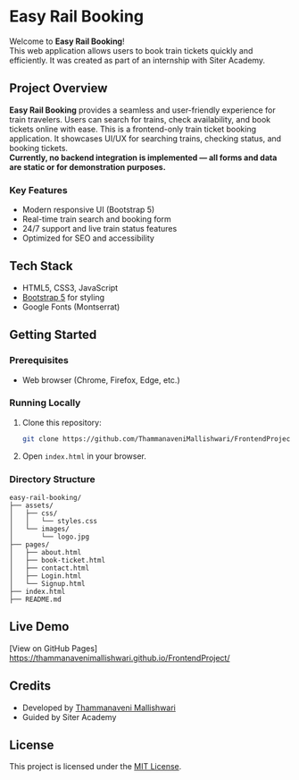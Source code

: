 
# Easy Rail Booking

Welcome to **Easy Rail Booking**!  
This web application allows users to book train tickets quickly and efficiently. It was created as part of an internship with Siter Academy.

##  Project Overview

**Easy Rail Booking** provides a seamless and user-friendly experience for train travelers. Users can search for trains, check availability, and book tickets online with ease.
This is a frontend-only train ticket booking application. It showcases UI/UX for searching trains, checking status, and booking tickets.  
**Currently, no backend integration is implemented — all forms and data are static or for demonstration purposes.**

### Key Features

- Modern responsive UI (Bootstrap 5)
- Real-time train search and booking form
- 24/7 support and live train status features
- Optimized for SEO and accessibility

##  Tech Stack

- HTML5, CSS3, JavaScript
- [Bootstrap 5](https://getbootstrap.com/) for styling
- Google Fonts (Montserrat)

##  Getting Started

### Prerequisites

- Web browser (Chrome, Firefox, Edge, etc.)

### Running Locally

1. Clone this repository:
   ```bash
   git clone https://github.com/ThammanaveniMallishwari/FrontendProject
   ```
2. Open `index.html` in your browser.

### Directory Structure

```
easy-rail-booking/
├── assets/
│   ├── css/
│   │   └── styles.css
│   └── images/
│       └── logo.jpg
├── pages/
│   ├── about.html
│   ├── book-ticket.html
│   ├── contact.html
│   ├── Login.html
│   └── Signup.html
├── index.html
├── README.md
```

##  Live Demo

[View on GitHub Pages]
https://thammanavenimallishwari.github.io/FrontendProject/


##  Credits

- Developed by [Thammanaveni Mallishwari](https://github.com/ThammanaveniMallishwari)
- Guided by Siter Academy

##  License

This project is licensed under the [MIT License](LICENSE).


